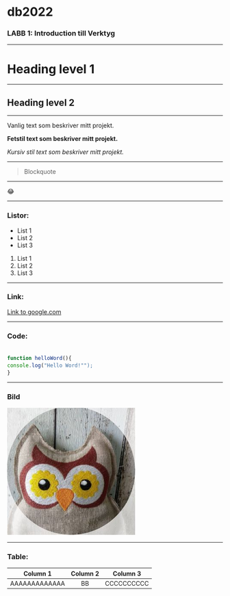 # db2022
### LABB 1: Introduction till Verktyg
-----
# Heading level 1
-----
## Heading level 2
-----


Vanlig text som beskriver mitt projekt.

**Fetstil text som beskriver mitt projekt.**

*Kursiv stil text som beskriver mitt projekt.*

-----

>Blockquote

-----

:joy:

-----

### Listor:

* List 1
* List 2
* List 3


1. List 1 
2. List 2
3. List 3

-----

### Link:

[Link to google.com](https://Google.com)

-----

### Code:

```js

function helloWord(){
console.log("Hello Word!"");
}

```
-----

### Bild

![photo](./owl.jpg)

-----

### Table:

|Column 1|Column 2|Column 3|
|:---:|:---:|:---:|
|AAAAAAAAAAAAA|BB|CCCCCCCCCC|

